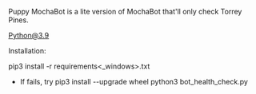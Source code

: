Puppy MochaBot is a lite version of MochaBot that'll only check Torrey Pines.

Python@3.9

Installation:
<Usage of venv is optional>

pip3 install -r requirements<_windows>.txt
  - If fails, try pip3 install --upgrade wheel
python3 bot_health_check.py
